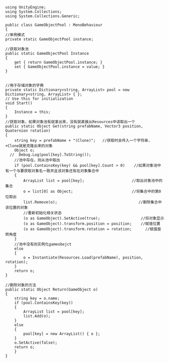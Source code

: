 	using UnityEngine;
	using System.Collections;
	using System.Collections.Generic;
	
	public class GameObjectPool : MonoBehaviour
	{
    //单例模式
    private static GameObjectPool instance;

    //获取对象池
    public static GameObjectPool Instance
    {
        get { return GameObjectPool.instance; }
        set { GameObjectPool.instance = value; }
    }


    //用于存储对象的字典
    private static Dictionary<string, ArrayList> pool = new Dictionary<string, ArrayList> { };
    // Use this for initialization
    void Start()
    {
        Instance = this;
    }
    //获取对象，如果对象池有就拿出来，没有就直接从Resources中读取出一个
    public static Object Get(string prefabName, Vector3 position, Quaternion rotation)
    {
        string key = prefabName + "(Clone)";   //获取时会传入一个字符串，+Clone就是克隆出来的对象
        Object o;
      //  Debug.Log(pool[key].ToString());
        //池中存在，则从池中取出
        if (pool.ContainsKey(key) && pool[key].Count > 0)    //如果对象池中有一个与要获取对象名一致并且该对象还有在对象集合中
        {
            ArrayList list = pool[key];                     //取出对象池中的集合
            o = list[0] as Object;                          //将集合中的第0位取出
            list.Remove(o);                                    //删除集合中该位置的对象
            //重新初始化相关状态
            (o as GameObject).SetActive(true);                  //将对象显示
            (o as GameObject).transform.position = position;    //赋值位置
            (o as GameObject).transform.rotation = rotation;      //赋值旋转角度
        }
        //池中没有则实例化gameobejct
        else
        {
            o = Instantiate(Resources.Load(prefabName), position, rotation);
        }
        return o;
    }

    //删除对象的方法
    public static Object Return(GameObject o)
    {
        string key = o.name;
        if (pool.ContainsKey(key))
        {
            ArrayList list = pool[key];
            list.Add(o);
        }
        else
        {
            pool[key] = new ArrayList() { o };
        }
        o.SetActive(false);
        return o;
		}
	}